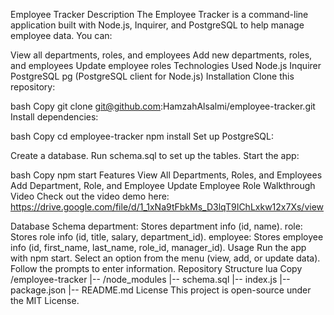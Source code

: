 Employee Tracker
Description
The Employee Tracker is a command-line application built with Node.js, Inquirer, and PostgreSQL to help manage employee data. You can:

View all departments, roles, and employees
Add new departments, roles, and employees
Update employee roles
Technologies Used
Node.js
Inquirer
PostgreSQL
pg (PostgreSQL client for Node.js)
Installation
Clone this repository:

bash
Copy
git clone git@github.com:HamzahAlsalmi/employee-tracker.git
Install dependencies:

bash
Copy
cd employee-tracker
npm install
Set up PostgreSQL:

Create a database.
Run schema.sql to set up the tables.
Start the app:

bash
Copy
npm start
Features
View All Departments, Roles, and Employees
Add Department, Role, and Employee
Update Employee Role
Walkthrough Video
Check out the video demo here:
https://drive.google.com/file/d/1_1xNa9tFbkMs_D3lqT9IChLxkw12x7Xs/view

Database Schema
department: Stores department info (id, name).
role: Stores role info (id, title, salary, department_id).
employee: Stores employee info (id, first_name, last_name, role_id, manager_id).
Usage
Run the app with npm start.
Select an option from the menu (view, add, or update data).
Follow the prompts to enter information.
Repository Structure
lua
Copy
/employee-tracker
  |-- /node_modules
  |-- schema.sql
  |-- index.js
  |-- package.json
  |-- README.md
License
This project is open-source under the MIT License.
